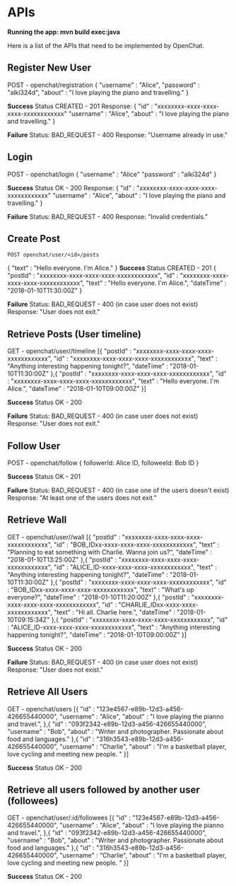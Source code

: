 # APIs

**Running the app: mvn build exec:java**

Here is a list of the APIs that need to be implemented by OpenChat.

## Register New User

POST - openchat/registration
{
	"username" : "Alice",
	"password" : "alki324d",
	"about" : "I love playing the piano and travelling."
}

**Success**
Status CREATED - 201
Response:
{
    "id" : "xxxxxxxx-xxxx-xxxx-xxxx-xxxxxxxxxxxx"
	"username" : "Alice",
	"about" : "I love playing the piano and travelling."
}

**Failure**
Status: BAD_REQUEST - 400
Response: "Username already in use."

## Login

POST - openchat/login
{
	"username" : "Alice"
	"password" : "alki324d"
}

**Success**
Status OK - 200
Response:
{
    "id" : "xxxxxxxx-xxxx-xxxx-xxxx-xxxxxxxxxxxx"
	"username" : "Alice",
	"about" : "I love playing the piano and travelling."
}

**Failure**
Status: BAD_REQUEST - 400
Response: "Invalid credentials."


## Create Post

    POST openchat/user/<id>/posts
{
	"text" : "Hello everyone. I'm Alice."
}
**Success**
Status CREATED - 201
{
	"postId" : "xxxxxxxx-xxxx-xxxx-xxxx-xxxxxxxxxxxx",
	"id" : "xxxxxxxx-xxxx-xxxx-xxxx-xxxxxxxxxxxx",
	"text" : "Hello everyone. I'm Alice.",
 	"dateTime" : "2018-01-10T11:30:00Z"
}

**Failure**
Status: BAD_REQUEST - 400 (in case user does not exist)
Response: "User does not exit."

## Retrieve Posts (User timeline)

GET - openchat/user/<id>/timeline
[{
	"postId" : "xxxxxxxx-xxxx-xxxx-xxxx-xxxxxxxxxxxx",
	"id" : "xxxxxxxx-xxxx-xxxx-xxxx-xxxxxxxxxxxx",
	"text" : "Anything interesting happening tonight?",
 	"dateTime" : "2018-01-10T11:30:00Z"
},{
	"postId" : "xxxxxxxx-xxxx-xxxx-xxxx-xxxxxxxxxxxx",
	"id" : "xxxxxxxx-xxxx-xxxx-xxxx-xxxxxxxxxxxx",
	"text" : "Hello everyone. I'm Alice.",
 	"dateTime" : "2018-01-10T09:00:00Z"
}]

**Success**
Status OK - 200

**Failure**
Status: BAD_REQUEST - 400 (in case user does not exist)
Response: "User does not exit."

## Follow User

POST - openchat/follow
{
	followerId: Alice ID,
	followeeId: Bob ID
}

**Success**
Status OK - 201

**Failure**
Status: BAD_REQUEST - 400  (in case one of the users doesn't exist)
Response: "At least one of the users does not exit."

## Retrieve Wall

GET - openchat/user/<id>/wall
[{
	"postId" : "xxxxxxxx-xxxx-xxxx-xxxx-xxxxxxxxxxxx",
	"id" : "BOB_IDxx-xxxx-xxxx-xxxx-xxxxxxxxxxxx",
	"text" : "Planning to eat something with Charlie. Wanna join us?",
 	"dateTime" : "2018-01-10T13:25:00Z"
},{
	"postId" : "xxxxxxxx-xxxx-xxxx-xxxx-xxxxxxxxxxxx",
	"id" : "ALICE_ID-xxxx-xxxx-xxxx-xxxxxxxxxxxx",
	"text" : "Anything interesting happening tonight?",
 	"dateTime" : "2018-01-10T11:30:00Z"
},{
	"postId" : "xxxxxxxx-xxxx-xxxx-xxxx-xxxxxxxxxxxx",
	"id" : "BOB_IDxx-xxxx-xxxx-xxxx-xxxxxxxxxxxx",
	"text" : "What's up everyone?",
 	"dateTime" : "2018-01-10T11:20:00Z"
},{
	"postId" : "xxxxxxxx-xxxx-xxxx-xxxx-xxxxxxxxxxxx",
	"id" : "CHARLIE_IDxx-xxxx-xxxx-xxxxxxxxxxxx",
	"text" : "Hi all. Charlie here.",
 	"dateTime" : "2018-01-10T09:15:34Z"
},{
	"postId" : "xxxxxxxx-xxxx-xxxx-xxxx-xxxxxxxxxxxx",
	"id" : "ALICE_ID-xxxx-xxxx-xxxx-xxxxxxxxxxxx",
	"text" : "Anything interesting happening tonight?",
 	"dateTime" : "2018-01-10T09:00:00Z"
}]

**Success**
Status OK - 200

**Failure**
Status: BAD_REQUEST - 400 (in case user does not exist)
Response: "User does not exist."

## Retrieve All Users

GET - openchat/users
[{
	"id" : "123e4567-e89b-12d3-a456-426655440000",
	"username" : "Alice",
	"about" : "I love playing the pianno and travel.",
},{
	"id" : "093f2342-e89b-12d3-a456-426655440000",
	"username" : "Bob",
	"about" : "Writer and photographer. Passionate about food and languages."
},{
	"id" : "316h3543-e89b-12d3-a456-426655440000",
	"username" : "Charlie",
	"about" : "I'm a basketball player, love cycling and meeting new people. "
}]

**Success**
Status OK - 200

## Retrieve all users followed by another user (followees)

GET - openchat/user/:id/followees
[{
	"id" : "123e4567-e89b-12d3-a456-426655440000",
	"username" : "Alice",
	"about" : "I love playing the pianno and travel.",
},{
	"id" : "093f2342-e89b-12d3-a456-426655440000",
	"username" : "Bob",
	"about" : "Writer and photographer. Passionate about food and languages."
},{
	"id" : "316h3543-e89b-12d3-a456-426655440000",
	"username" : "Charlie",
	"about" : "I'm a basketball player, love cycling and meeting new people. "
}]

**Success**
Status OK - 200
